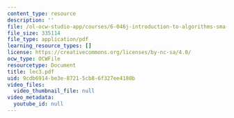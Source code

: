 ```yaml
---
content_type: resource
description: ''
file: /ol-ocw-studio-app/courses/6-046j-introduction-to-algorithms-sma-5503-fall-2005/9cdb6914be3e87215cb86f327ee4180b_lec3.pdf
file_size: 335114
file_type: application/pdf
learning_resource_types: []
license: https://creativecommons.org/licenses/by-nc-sa/4.0/
ocw_type: OCWFile
resourcetype: Document
title: lec3.pdf
uid: 9cdb6914-be3e-8721-5cb8-6f327ee4180b
video_files:
  video_thumbnail_file: null
video_metadata:
  youtube_id: null
---
```

